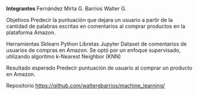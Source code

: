 <b>Integrantes</b>
Fernández Mirta G.
Barrios Walter G.

Objetivos
Predecir la puntuación que dejara un usuario a partir de la cantidad de palabras escritas en comentarios al comprar productos en la plataforma Amazon.

Herramientas
Sklearn Python
Libretas Jupyter
Dataset de comentarios de usuarios de compras en Amazon.
Se optó por un enfoque supervisado, utilizando algoritmo k-Nearest Neighbor (KNN)

Resultado esperado
Predecir puntuación de usuario al comprar un producto en Amazon.

Repositorio
https://github.com/waltergbarrios/machine_learning/
